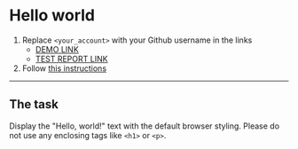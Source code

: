# Hello world
1. Replace `<your_account>` with your Github username in the links
    - [DEMO LINK](https://rustron.github.io/layout_hello-world/) <br>
    - [TEST REPORT LINK](https://rustron.github.io/layout_hello-world/index.html)
2. Follow [this instructions](https://mate-academy.github.io/layout_task-guideline/)
___

## The task 
Display the "Hello, world!" text with the default browser styling. Please do not 
use any enclosing tags like `<h1>` or `<p>`.
